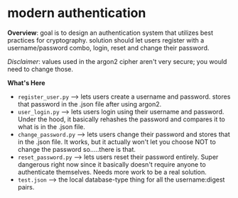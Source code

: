 # modern authentication

**Overview**: goal is to design an authentication system that utilizes best practices for cryptography. solution should let users register with a username/password combo, login, reset and change their password.

*Disclaimer*: values used in the argon2 cipher aren't very secure; you would need to change those.

**What's Here**
* `register_user.py` --> lets users create a username and password. stores that password in the .json file after using argon2.
* `user_login.py` --> lets users login using their username and password. Under the hood, it basically rehashes the password and compares it to what is in the .json file.
* `change_password.py` --> lets users change their password and stores that in the .json file. It works, but it actually won't let you choose NOT to change the password so.....there is that.
* `reset_password.py` --> lets users reset their password entirely. Super dangerous right now since it basically doesn't require anyone to authenticate themselves. Needs more work to be a real solution.
* `test.json` --> the local database-type thing for all the username:digest pairs.
